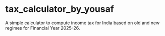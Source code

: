 # tax_calculator_by_yousaf
A simple calculator to compute income tax for India based on old and new regimes for Financial Year 2025-26.
